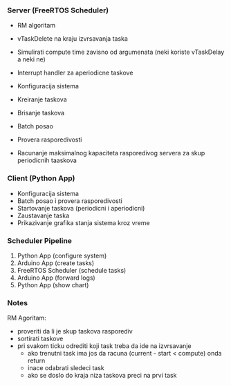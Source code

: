### Server (FreeRTOS Scheduler)

* RM algoritam
* vTaskDelete na kraju izvrsavanja taska
* Simulirati compute time zavisno od argumenata (neki koriste vTaskDelay a neki ne)

* Interrupt handler za aperiodicne taskove

* Konfiguracija sistema
* Kreiranje taskova
* Brisanje taskova

* Batch posao
* Provera rasporedivosti
* Racunanje maksimalnog kapaciteta rasporedivog servera za skup periodicnih taaskova

### Client (Python App)

* Konfiguracija sistema
* Batch posao i provera rasporedivosti
* Startovanje taskova (periodicni i aperiodicni)
* Zaustavanje taska
* Prikazivanje grafika stanja sistema kroz vreme

### Scheduler Pipeline

1. Python App (configure system)
2. Arduino App (create tasks)
3. FreeRTOS Scheduler (schedule tasks)
4. Arduino App (forward logs)
5. Python App (show chart)

### Notes

RM Agoritam:
- proveriti da li je skup taskova rasporediv
- sortirati taskove
- pri svakom ticku odrediti koji task treba da ide na izvrsavanje
	- ako trenutni task ima jos da racuna (current - start < compute) onda return
	- inace odabrati sledeci task
	- ako se doslo do kraja niza taskova preci na prvi task
